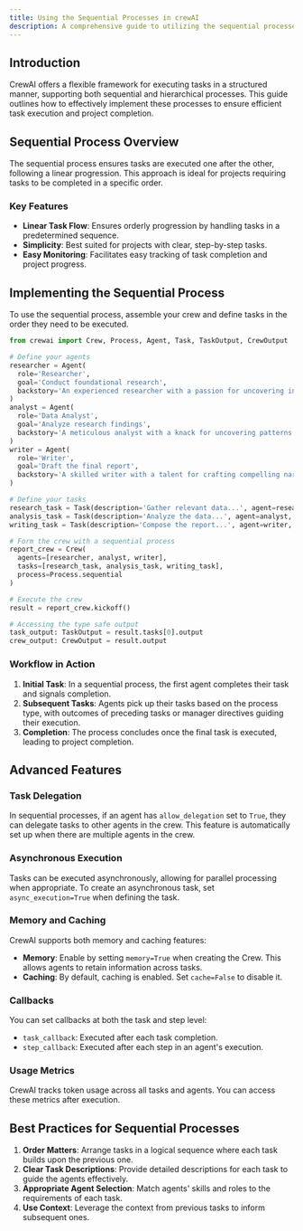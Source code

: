 ```yaml
---
title: Using the Sequential Processes in crewAI
description: A comprehensive guide to utilizing the sequential processes for task execution in crewAI projects.
---
```


## Introduction
CrewAI offers a flexible framework for executing tasks in a structured manner, supporting both sequential and hierarchical processes. This guide outlines how to effectively implement these processes to ensure efficient task execution and project completion.

## Sequential Process Overview
The sequential process ensures tasks are executed one after the other, following a linear progression. This approach is ideal for projects requiring tasks to be completed in a specific order.

### Key Features
- **Linear Task Flow**: Ensures orderly progression by handling tasks in a predetermined sequence.
- **Simplicity**: Best suited for projects with clear, step-by-step tasks.
- **Easy Monitoring**: Facilitates easy tracking of task completion and project progress.

## Implementing the Sequential Process
To use the sequential process, assemble your crew and define tasks in the order they need to be executed.

```python
from crewai import Crew, Process, Agent, Task, TaskOutput, CrewOutput

# Define your agents
researcher = Agent(
  role='Researcher',
  goal='Conduct foundational research',
  backstory='An experienced researcher with a passion for uncovering insights'
)
analyst = Agent(
  role='Data Analyst',
  goal='Analyze research findings',
  backstory='A meticulous analyst with a knack for uncovering patterns'
)
writer = Agent(
  role='Writer',
  goal='Draft the final report',
  backstory='A skilled writer with a talent for crafting compelling narratives'
)

# Define your tasks
research_task = Task(description='Gather relevant data...', agent=researcher, expected_output='Raw Data')
analysis_task = Task(description='Analyze the data...', agent=analyst, expected_output='Data Insights')
writing_task = Task(description='Compose the report...', agent=writer, expected_output='Final Report')

# Form the crew with a sequential process
report_crew = Crew(
  agents=[researcher, analyst, writer],
  tasks=[research_task, analysis_task, writing_task],
  process=Process.sequential
)

# Execute the crew
result = report_crew.kickoff()

# Accessing the type safe output
task_output: TaskOutput = result.tasks[0].output
crew_output: CrewOutput = result.output
```

### Workflow in Action
1. **Initial Task**: In a sequential process, the first agent completes their task and signals completion.
2. **Subsequent Tasks**: Agents pick up their tasks based on the process type, with outcomes of preceding tasks or manager directives guiding their execution.
3. **Completion**: The process concludes once the final task is executed, leading to project completion.

## Advanced Features

### Task Delegation
In sequential processes, if an agent has `allow_delegation` set to `True`, they can delegate tasks to other agents in the crew. This feature is automatically set up when there are multiple agents in the crew.

### Asynchronous Execution
Tasks can be executed asynchronously, allowing for parallel processing when appropriate. To create an asynchronous task, set `async_execution=True` when defining the task.

### Memory and Caching
CrewAI supports both memory and caching features:
- **Memory**: Enable by setting `memory=True` when creating the Crew. This allows agents to retain information across tasks.
- **Caching**: By default, caching is enabled. Set `cache=False` to disable it.

### Callbacks
You can set callbacks at both the task and step level:
- `task_callback`: Executed after each task completion.
- `step_callback`: Executed after each step in an agent's execution.

### Usage Metrics
CrewAI tracks token usage across all tasks and agents. You can access these metrics after execution.

## Best Practices for Sequential Processes
1. **Order Matters**: Arrange tasks in a logical sequence where each task builds upon the previous one.
2. **Clear Task Descriptions**: Provide detailed descriptions for each task to guide the agents effectively.
3. **Appropriate Agent Selection**: Match agents' skills and roles to the requirements of each task.
4. **Use Context**: Leverage the context from previous tasks to inform subsequent ones.
